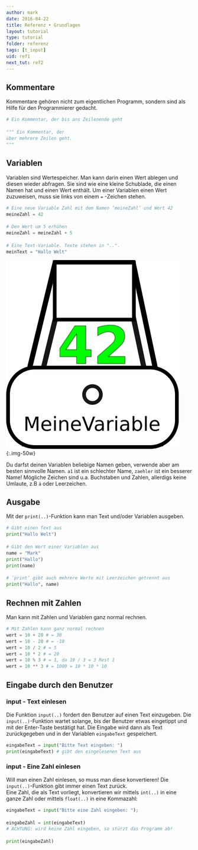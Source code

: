 ```yaml
---
author: mark
date: 2016-04-22
title: Referenz • Grundlagen
layout: tutorial
type: tutorial
folder: referenz
tags: [t_input]
uid: ref1
next_tut: ref2
---
```


## Kommentare

Kommentare gehören nicht zum eigentlichen Programm, sondern sind als Hilfe für den Programmierer gedacht.

```python
# Ein Kommentar, der bis ans Zeilenende geht

""" Ein Kommentar, der
über mehrere Zeilen geht.
"""
```

## Variablen

Variablen sind Wertespeicher. Man kann darin einen Wert ablegen und diesen wieder abfragen.
Sie sind wie eine kleine Schublade, die einen Namen hat und einen Wert enthält.
Um einer Variablen einen Wert zuzuweisen, muss sie links von einem `=` -Zeichen stehen.

```python
# Eine neue Variable Zahl mit dem Namen ’meineZahl’ und Wert 42
meineZahl = 42

# Den Wert um 5 erhöhen
meineZahl = meineZahl + 5

# Eine Text-Variable. Texte stehen in "..".
meinText = "Hallo Welt"
```

![Eine Variable ist wie eine kleine Schublade](schublade.png){:.img-50w}

Du darfst deinen Variablen beliebige Namen geben, verwende aber am besten sinnvolle Namen. `a1` ist ein schlechter Name, `zaehler` ist ein besserer Name! Mögliche Zeichen sind u.a. Buchstaben und Zahlen, allerdigs keine Umlaute, z.B `ä` oder Leerzeichen.


## Ausgabe

Mit der `print(..)`-Funktion kann man Text und/oder Variablen ausgeben.

```python
# Gibt einen Text aus
print("Hallo Welt")

# Gibt den Wert einer Variablen aus
name = "Mark"
print("Hallo")
print(name)

# ’print’ gibt auch mehrere Werte mit Leerzeichen getrennt aus
print("Hallo", name)
```

## Rechnen mit Zahlen

Man kann mit Zahlen und Variablen ganz normal rechnen.

```python
# Mit Zahlen kann ganz normal rechnen
wert = 10 + 20 # = 30
wert = 10 - 20 # = -10
wert = 10 / 2 # = 5
wert = 10 * 2 # = 20
wert = 10 % 3 # = 1, da 10 / 3 = 3 Rest 1
wert = 10 ** 3 # = 1000 = 10 * 10 * 10
```

## Eingabe durch den Benutzer


### input - Text einlesen
Die Funktion `input(..)` fordert den Benutzer auf einen Text einzugeben. Die `input(..)`-Funktion wartet solange, bis der Benutzer etwas eingetippt und mit der Enter-Taste bestätigt hat. Die Eingabe wird dann als Text zurückgegeben und in der Variablen `eingabeText` gespeichert.

```python
eingabeText = input("Bitte Text eingeben: ")
print(eingabeText) # gibt den eingelesenen Text aus
```

### input - Eine Zahl einlesen
Will man einen Zahl einlesen, so muss man diese konvertieren! Die `input(..)`-Funktion gibt immer einen Text zurück.  
Eine Zahl, die als Text vorliegt, konvertieren wir mittels `int(..)` in eine ganze Zahl oder mittels `float(..)` in eine Kommazahl:

```python
eingabeText = input("Bitte eine Zahl eingeben: ");

eingabeZahl = int(eingabeText)
# ACHTUNG: wird keine Zahl eingeben, so stürzt das Programm ab!

print(eingabeZahl)
```

